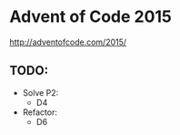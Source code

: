 # Advent of Code 2015

http://adventofcode.com/2015/

## TODO:
- Solve P2:
  - D4
- Refactor:
  - D6

